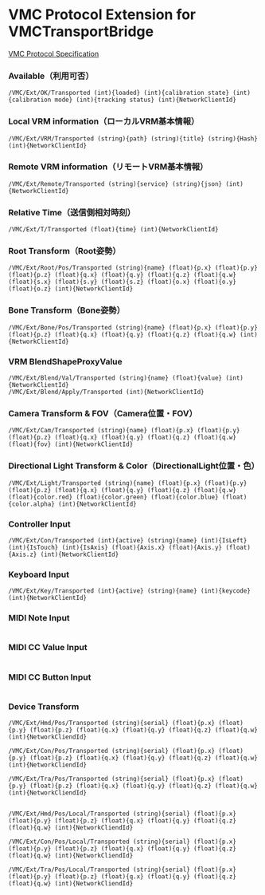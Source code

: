 # VMC Protocol Extension for VMCTransportBridge

[VMC Protocol Specification](https://protocol.vmc.info/english)

### Available（利用可否）
```
/VMC/Ext/OK/Transported (int){loaded} (int){calibration state} (int){calibration mode} (int){tracking status} (int){NetworkClientId}
```

### Local VRM information（ローカルVRM基本情報）
```
/VMC/Ext/VRM/Transported (string){path} (string){title} (string){Hash} (int){NetworkClientId}
```

### Remote VRM information（リモートVRM基本情報）
```
/VMC/Ext/Remote/Transported (string){service} (string){json} (int){NetworkClientId}
```

### Relative Time（送信側相対時刻）
```
/VMC/Ext/T/Transported (float){time} (int){NetworkClientId}
```

### Root Transform（Root姿勢）
```
/VMC/Ext/Root/Pos/Transported (string){name} (float){p.x} (float){p.y} (float){p.z} (float){q.x} (float){q.y} (float){q.z} (float){q.w} (float){s.x} (float){s.y} (float){s.z} (float){o.x} (float){o.y} (float){o.z} (int){NetworkClientId}
```

### Bone Transform（Bone姿勢）
```
/VMC/Ext/Bone/Pos/Transported (string){name} (float){p.x} (float){p.y} (float){p.z} (float){q.x} (float){q.y} (float){q.z} (float){q.w} (int){NetworkClientId}
```

### VRM BlendShapeProxyValue
```
/VMC/Ext/Blend/Val/Transported (string){name} (float){value} (int){NetworkClientId}
/VMC/Ext/Blend/Apply/Transported (int){NetworkClientId}
```

### Camera Transform & FOV（Camera位置・FOV）
```
/VMC/Ext/Cam/Transported (string){name} (float){p.x} (float){p.y} (float){p.z} (float){q.x} (float){q.y} (float){q.z} (float){q.w} (float){fov} (int){NetworkClientId}
```

### Directional Light Transform & Color（DirectionalLight位置・色）
```
/VMC/Ext/Light/Transported (string){name} (float){p.x} (float){p.y} (float){p.z} (float){q.x} (float){q.y} (float){q.z} (float){q.w} (float){color.red} (float){color.green} (float){color.blue} (float){color.alpha} (int){NetworkClientId}
```

### Controller Input
```
/VMC/Ext/Con/Transported (int){active} (string){name} (int){IsLeft} (int){IsTouch} (int){IsAxis} (float){Axis.x} (float){Axis.y} (float){Axis.z} (int){NetworkClientId}
```

### Keyboard Input
```
/VMC/Ext/Key/Transported (int){active} (string){name} (int){keycode} (int){NetworkClientId}
```

### MIDI Note Input
```
```

### MIDI CC Value Input
```
```

### MIDI CC Button Input
```
```

### Device Transform
```
/VMC/Ext/Hmd/Pos/Transported (string){serial} (float){p.x} (float){p.y} (float){p.z} (float){q.x} (float){q.y} (float){q.z} (float){q.w} (int){NetworkCliendId}

/VMC/Ext/Con/Pos/Transported (string){serial} (float){p.x} (float){p.y} (float){p.z} (float){q.x} (float){q.y} (float){q.z} (float){q.w} (int){NetworkCliendId}

/VMC/Ext/Tra/Pos/Transported (string){serial} (float){p.x} (float){p.y} (float){p.z} (float){q.x} (float){q.y} (float){q.z} (float){q.w} (int){NetworkCliendId}


/VMC/Ext/Hmd/Pos/Local/Transported (string){serial} (float){p.x} (float){p.y} (float){p.z} (float){q.x} (float){q.y} (float){q.z} (float){q.w} (int){NetworkCliendId}

/VMC/Ext/Con/Pos/Local/Transported (string){serial} (float){p.x} (float){p.y} (float){p.z} (float){q.x} (float){q.y} (float){q.z} (float){q.w} (int){NetworkCliendId}

/VMC/Ext/Tra/Pos/Local/Transported (string){serial} (float){p.x} (float){p.y} (float){p.z} (float){q.x} (float){q.y} (float){q.z} (float){q.w} (int){NetworkCliendId}
```
